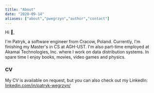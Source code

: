 ```yaml
---
title: "About"
date: "2020-09-14"
aliases: ["about","pwegrzyn","author","contact"]
---
```


Hi 👋, 

I'm Patryk, a software engineer from Cracow, Poland. Currently, I'm finishing my Master's in CS at AGH-UST.
I'm also part-time employed at Akamai Technologies, Inc. where I work on data distribution systems. 
In spare time I enjoy books, movies, video games and physics.

### CV

My CV is available on request, but you can also check out my LinkedIn: [linkedin.com/in/patryk-wegrzyn/](https://www.linkedin.com/in/patryk-wegrzyn/)
